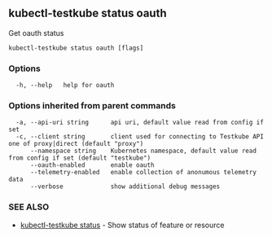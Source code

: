 ## kubectl-testkube status oauth

Get oauth status

```
kubectl-testkube status oauth [flags]
```

### Options

```
  -h, --help   help for oauth
```

### Options inherited from parent commands

```
  -a, --api-uri string      api uri, default value read from config if set
  -c, --client string       client used for connecting to Testkube API one of proxy|direct (default "proxy")
      --namespace string    Kubernetes namespace, default value read from config if set (default "testkube")
      --oauth-enabled       enable oauth
      --telemetry-enabled   enable collection of anonumous telemetry data
      --verbose             show additional debug messages
```

### SEE ALSO

* [kubectl-testkube status](kubectl-testkube_status.md)	 - Show status of feature or resource

